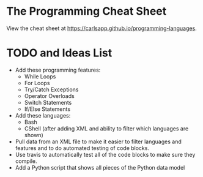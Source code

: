 # The Programming Cheat Sheet
View the cheat sheet at https://carlsapp.github.io/programming-languages.

# TODO and Ideas List
* Add these programming features:
  * While Loops
  * For Loops
  * Try/Catch Exceptions
  * Operator Overloads
  * Switch Statements
  * If/Else Statements
* Add these languages:
  * Bash
  * CShell (after adding XML and ability to filter which languages are shown)
* Pull data from an XML file to make it easier to filter languages and features and to do automated testing of code blocks.
* Use travis to automatically test all of the code blocks to make sure they compile.
* Add a Python script that shows all pieces of the Python data model
